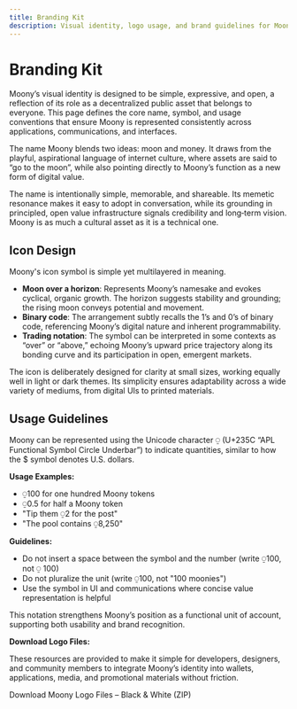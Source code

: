 ```yaml
---
title: Branding Kit
description: Visual identity, logo usage, and brand guidelines for Moony
---
```


# Branding Kit

Moony’s visual identity is designed to be simple, expressive, and open, a reflection of its role as a decentralized public asset that belongs to everyone. This page defines the core name, symbol, and usage conventions that ensure Moony is represented consistently across applications, communications, and interfaces. 

The name Moony blends two ideas: moon and money. It draws from the playful, aspirational language of internet culture, where assets are said to “go to the moon”, while also pointing directly to Moony’s function as a new form of digital value. 

The name is intentionally simple, memorable, and shareable. Its memetic resonance makes it easy to adopt in conversation, while its grounding in principled, open value infrastructure signals credibility and long‑term vision. Moony is as much a cultural asset as it is a technical one.

## Icon Design

Moony's icon symbol is simple yet multilayered in meaning. 

* **Moon over a horizon**: Represents Moony’s namesake and evokes cyclical, organic growth. The horizon suggests stability and grounding; the rising moon conveys potential and movement.
* **Binary code**: The arrangement subtly recalls the 1’s and 0’s of binary code, referencing Moony’s digital nature and inherent programmability.
* **Trading notation**: The symbol can be interpreted in some contexts as “over” or “above,” echoing Moony’s upward price trajectory along its bonding curve and its participation in open, emergent markets.

The icon is deliberately designed for clarity at small sizes, working equally well in light or dark themes. Its simplicity ensures adaptability across a wide variety of mediums, from digital UIs to printed materials.

## Usage Guidelines

Moony can be represented using the Unicode character ⍜ (U+235C “APL Functional Symbol Circle Underbar”) to indicate quantities, similar to how the $ symbol denotes U.S. dollars.

**Usage Examples:**

* ⍜100 for one hundred Moony tokens
* ⍜0.5 for half a Moony token
* "Tip them ⍜2 for the post"
* "The pool contains ⍜8,250"

**Guidelines:**

* Do not insert a space between the symbol and the number (write ⍜100, not ⍜ 100)
* Do not pluralize the unit (write ⍜100, not "100 moonies")
* Use the symbol in UI and communications where concise value representation is helpful

This notation strengthens Moony’s position as a functional unit of account, supporting both usability and brand recognition.

**Download Logo Files:**

These resources are provided to make it simple for developers, designers, and community members to integrate Moony’s identity into wallets, applications, media, and promotional materials without friction.

Download Moony Logo Files – Black & White (ZIP)
